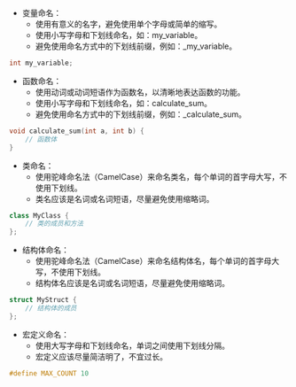 - 变量命名：
  - 使用有意义的名字，避免使用单个字母或简单的缩写。
  - 使用小写字母和下划线命名，如：my_variable。
  - 避免使用命名方式中的下划线前缀，例如：_my_variable。

```cpp
int my_variable;
```

- 函数命名：
  - 使用动词或动词短语作为函数名，以清晰地表达函数的功能。
  - 使用小写字母和下划线命名，如：calculate_sum。
  - 避免使用命名方式中的下划线前缀，例如：_calculate_sum。

```cpp
void calculate_sum(int a, int b) {
    // 函数体
}
```

- 类命名：
  - 使用驼峰命名法（CamelCase）来命名类名，每个单词的首字母大写，不使用下划线。
  - 类名应该是名词或名词短语，尽量避免使用缩略词。

```cpp
class MyClass {
    // 类的成员和方法
};
```

- 结构体命名：
  - 使用驼峰命名法（CamelCase）来命名结构体名，每个单词的首字母大写，不使用下划线。
  - 结构体名应该是名词或名词短语，尽量避免使用缩略词。

```cpp
struct MyStruct {
    // 结构体的成员
};
```

- 宏定义命名：
  - 使用大写字母和下划线命名，单词之间使用下划线分隔。
  - 宏定义应该尽量简洁明了，不宜过长。

```cpp
#define MAX_COUNT 10
```
